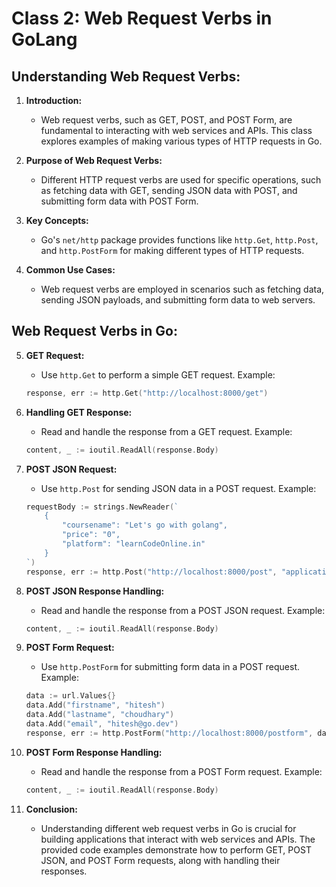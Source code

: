 # Class 2: Web Request Verbs in GoLang

## Understanding Web Request Verbs:

1. **Introduction:**
   - Web request verbs, such as GET, POST, and POST Form, are fundamental to interacting with web services and APIs. This class explores examples of making various types of HTTP requests in Go.

2. **Purpose of Web Request Verbs:**
   - Different HTTP request verbs are used for specific operations, such as fetching data with GET, sending JSON data with POST, and submitting form data with POST Form.

3. **Key Concepts:**
   - Go's `net/http` package provides functions like `http.Get`, `http.Post`, and `http.PostForm` for making different types of HTTP requests.

4. **Common Use Cases:**
   - Web request verbs are employed in scenarios such as fetching data, sending JSON payloads, and submitting form data to web servers.

## Web Request Verbs in Go:

5. **GET Request:**
   - Use `http.Get` to perform a simple GET request. Example:
   ```go
   response, err := http.Get("http://localhost:8000/get")
   ```

6. **Handling GET Response:**
   - Read and handle the response from a GET request. Example:
   ```go
   content, _ := ioutil.ReadAll(response.Body)
   ```

7. **POST JSON Request:**
   - Use `http.Post` for sending JSON data in a POST request. Example:
   ```go
   requestBody := strings.NewReader(`
       {
           "coursename": "Let's go with golang",
           "price": "0",
           "platform": "learnCodeOnline.in"
       }
   `)
   response, err := http.Post("http://localhost:8000/post", "application/json", requestBody)
   ```

8. **POST JSON Response Handling:**
   - Read and handle the response from a POST JSON request. Example:
   ```go
   content, _ := ioutil.ReadAll(response.Body)
   ```

9. **POST Form Request:**
   - Use `http.PostForm` for submitting form data in a POST request. Example:
   ```go
   data := url.Values{}
   data.Add("firstname", "hitesh")
   data.Add("lastname", "choudhary")
   data.Add("email", "hitesh@go.dev")
   response, err := http.PostForm("http://localhost:8000/postform", data)
   ```

10. **POST Form Response Handling:**
    - Read and handle the response from a POST Form request. Example:
    ```go
    content, _ := ioutil.ReadAll(response.Body)
    ```

11. **Conclusion:**
    - Understanding different web request verbs in Go is crucial for building applications that interact with web services and APIs. The provided code examples demonstrate how to perform GET, POST JSON, and POST Form requests, along with handling their responses.